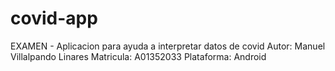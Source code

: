 # covid-app
EXAMEN - Aplicacion para ayuda a interpretar datos de covid
Autor: Manuel Villalpando Linares
Matricula: A01352033
Plataforma: Android